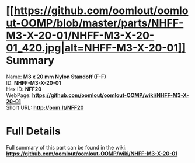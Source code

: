 
[[https://github.com/oomlout/oomlout-OOMP/blob/master/parts/NHFF-M3-X-20-01/NHFF-M3-X-20-01_420.jpg|alt=NHFF-M3-X-20-01]]     
Summary
=================
  
Name: __M3 x 20 mm Nylon Standoff (F-F)__    
ID: __NHFF-M3-X-20-01__   
Hex ID: __NFF20__   
WebPage: __https://github.com/oomlout/oomlout-OOMP/wiki/NHFF-M3-X-20-01__   
Short URL: __http://oom.lt/NFF20__   

Full Details
==========================
Full summary of this part can be found in the wiki:   
__https://github.com/oomlout/oomlout-OOMP/wiki/NHFF-M3-X-20-01__    

